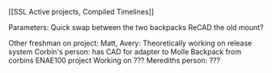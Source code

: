 [[SSL Active projects, Compiled Timelines]]

Parameters: 
Quick swap between the two backpacks
	ReCAD the old mount? 


Other freshman on project: 
Matt, Avery: Theoretically working on release system
Corbin's person: has CAD for adapter to Molle Backpack from corbins ENAE100 project
	Working on ??? 
Merediths person: ???